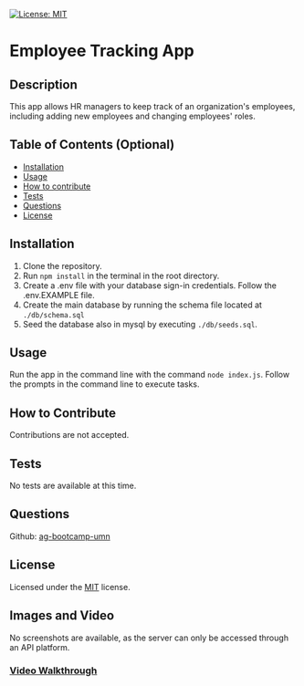 
[![License: MIT](https://img.shields.io/badge/License-MIT-yellow.svg)](https://opensource.org/licenses/MIT)
# Employee Tracking App
  
## Description
This app allows HR managers to keep track of an organization's employees, including adding new employees and changing employees' roles.
  
## Table of Contents (Optional)
  
- [Installation](#installation)
- [Usage](#usage)
- [How to contribute](#how-to-contribute)
- [Tests](#tests)
- [Questions](#questions)
- [License](#license)
  
## Installation
1. Clone the repository.
2. Run `npm install` in the terminal in the root directory.
3. Create a .env file with your database sign-in credentials. Follow the .env.EXAMPLE file.
4. Create the main database by running the schema file located at `./db/schema.sql`
5. Seed the database also in mysql by executing `./db/seeds.sql`.
  
## Usage
Run the app in the command line with the command `node index.js`. Follow the prompts in the command line to execute tasks.
  
## How to Contribute
Contributions are not accepted.
  
## Tests
No tests are available at this time.
  
## Questions
Github: [ag-bootcamp-umn](https://github.com/ag-bootcamp-umn)

## License
Licensed under the [MIT](https://opensource.org/license/mit/) license.

## Images and Video
No screenshots are available, as the server can only be accessed through an API platform.

### [Video Walkthrough](https://drive.google.com/file/d/1SocZ6szQ7LSz0pnjUQSXTrLBYEc5d6x_/view)
